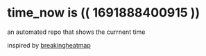 # time_now is (( 1691888400915 ))

an automated repo that shows the currnent time

inspired by [breakingheatmap](https://github.com/breakingheatmap/breakingheatmap)